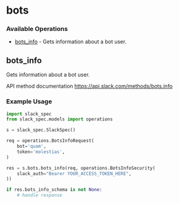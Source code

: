 # bots

### Available Operations

* [bots_info](#bots_info) - Gets information about a bot user.

## bots_info

Gets information about a bot user.

API method documentation
<https://api.slack.com/methods/bots.info>

### Example Usage

```python
import slack_spec
from slack_spec.models import operations

s = slack_spec.SlackSpec()

req = operations.BotsInfoRequest(
    bot='quam',
    token='molestias',
)

res = s.bots.bots_info(req, operations.BotsInfoSecurity(
    slack_auth="Bearer YOUR_ACCESS_TOKEN_HERE",
))

if res.bots_info_schema is not None:
    # handle response
```
